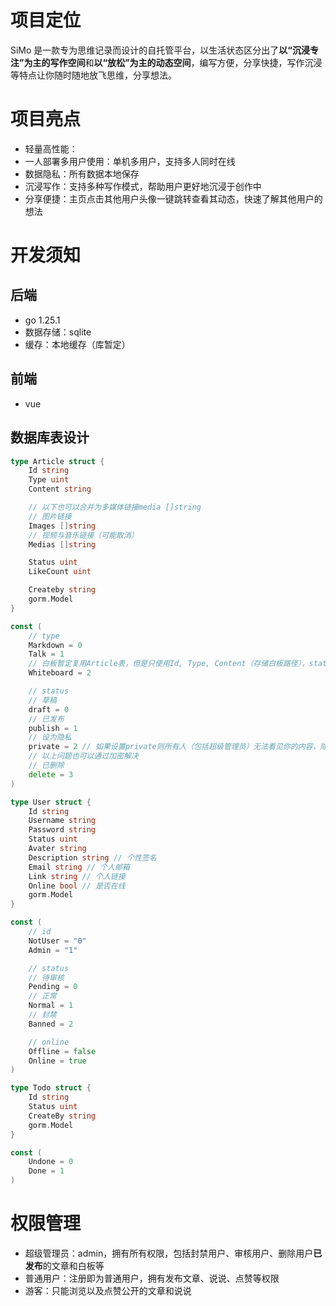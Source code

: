 # 项目定位

SiMo 是一款专为思维记录而设计的自托管平台，以生活状态区分出了**以“沉浸专注”为主的写作空间**和**以“放松”为主的动态空间**，编写方便，分享快捷，写作沉浸等特点让你随时随地放飞思维，分享想法。

# 项目亮点
- 轻量高性能：
- 一人部署多用户使用：单机多用户，支持多人同时在线
- 数据隐私：所有数据本地保存
- 沉浸写作：支持多种写作模式，帮助用户更好地沉浸于创作中
- 分享便捷：主页点击其他用户头像一键跳转查看其动态，快速了解其他用户的想法

# 开发须知

## 后端
- go 1.25.1
- 数据存储：sqlite
- 缓存：本地缓存（库暂定）

## 前端
- vue

## 数据库表设计
```go
type Article struct {
    Id string
    Type uint 
    Content string

    // 以下也可以合并为多媒体链接media []string
    // 图片链接
    Images []string
    // 视频与音乐链接（可能取消）
    Medias []string

    Status uint
    LikeCount uint

    Createby string
    gorm.Model
}

const (
    // type
    Markdown = 0
    Talk = 1
    // 白板暂定复用Article表，但是只使用Id, Type, Content（存储白板路径），status, CreateBy, gorm.Model字段
    Whiteboard = 2

    // status
    // 草稿
    draft = 0
    // 已发布
    publish = 1
    // 设为隐私
    private = 2 // 如果设置private则所有人（包括超级管理员）无法看见你的内容，除非超级管理员在部署的机器上直接查看
    // 以上问题也可以通过加密解决
    // 已删除
    delete = 3
)

type User struct {
    Id string
    Username string
    Password string
    Status uint
    Avater string
    Description string // 个性签名
    Email string // 个人邮箱
    Link string // 个人链接
    Online bool // 是否在线
    gorm.Model
}

const (
    // id
    NotUser = "0"
    Admin = "1"

    // status
    // 待审核
    Pending = 0
    // 正常
    Normal = 1
    // 封禁
    Banned = 2

    // online
    Offline = false
    Online = true
)

type Todo struct {
    Id string
    Status uint
    CreateBy string
    gorm.Model
}

const (
    Undone = 0
    Done = 1
)
```

# 权限管理
- 超级管理员：admin，拥有所有权限，包括封禁用户、审核用户、删除用户**已发布**的文章和白板等
- 普通用户：注册即为普通用户，拥有发布文章、说说、点赞等权限
- 游客：只能浏览以及点赞公开的文章和说说
